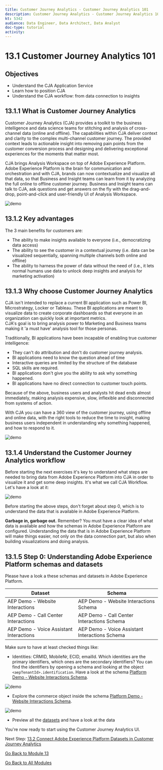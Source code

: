 ```yaml
---
title: Customer Journey Analytics - Customer Journey Analytics 101
description: Customer Journey Analytics - Customer Journey Analytics 101
kt: 5342
audience: Data Engineer, Data Architect, Data Analyst
doc-type: tutorial
activity: 
---
```


# 13.1 Customer Journey Analytics 101

## Objectives

- Understand the CJA Application Service
- Learn how to position CJA
- Understand the CJA workflow: from data connection to insights

## 13.1.1 What is Customer Journey Analytics

Customer Journey Analytics (CJA) provides a toolkit to the business intelligence and data science teams for stitching and analysis of cross-channel data (online and offline). The capabilities within CJA deliver context and clarity to the complex multi-channel customer journey. The provided context leads to actionable insight into removing pain points from the customer conversion process and designing and delivering exceptional experiences for the moments that matter most.

CJA brings Analysis Workspace on top of Adobe Experience Platform. Adobe Experience Platform is the brain for communication and orchestration and with CJA, brands can now contextualize and visualize all that data, so that Business and Insight teams can learn from it by analyzing the full online to offline customer journey. 
Business and Insight teams can talk to CJA, ask questions and get answers on the fly with the drag-and-drop, point-and-click and user-friendly UI of Analysis Workspace.

![demo](./images/cja-adv-analysis1.png)

## 13.1.2 Key advantages

The 3 main benefits for customers are:

- The ability to make insights available to everyone (i.e., democratizing data access)
- The ability to see the customer in a contextual journey (i.e. data can be visualized sequentially, spanning multiple channels both online and offline)
- The ability to harness the power of data without the need of  (i.e., it lets normal humans use data to unlock deep insights and analysis for marketing activation)

## 13.1.3 Why choose Customer Journey Analytics

CJA isn't intended to replace a current BI application such as Power BI, Microstrategy, Locker or Tableau. These BI applications are meant to visualize data to create corporate dashboards so that everyone in an organization can quickly look at important metrics.  
CJA's goal is to bring analysis power to Marketing and Business teams making it 'a must have' analysis tool for those personas.

Traditionally, BI applications have been incapable of enabling true customer intelligence:

- They can't do attribution and don't do customer journey analysis. 
- BI applications need to know the question ahead of time 
- Interactive queries are limited by the structure of the database
- SQL skills are required. 
- BI applications don't give you the ability to ask why something happened. 
- BI applications have no direct connection to customer touch points. 

Because of the above, business users and analysts hit dead ends almost immediately, making analysis expensive, slow, inflexible and disconnected from systems of action.

With CJA you can have a 360 view of the customer journey, using offline and online data, with the right tools to reduce the time to insight, making business users independent in understanding why something happened, and how to respond to it.

![demo](./images/cja-use-case.png)

## 13.1.4 Understand the Customer Journey Analytics workflow

Before starting the next exercises it's key to understand what steps are needed to bring data from Adobe Experience Platform into CJA in order to visualize it and get some deep insights. It's what we call CJA Workflow. Let's have a look at it:

![demo](./images/cja-work-flow.jpg)

Before starting the above steps, don't forget about step 0, which is to understand the data that is available in Adobe Experience Platform.

**Garbage in, garbage out.** Remember? You must have a clear idea of what data is available and how the schemas in Adobe Experience Platform are configured. Understanding the data that is in Adobe Experience Platform will make things easier, not only on the data connection part, but also when building visualizations and doing analysis. 

## 13.1.5 Step 0: Understanding Adobe Experience Platform schemas and datasets

Please have a look a these schemas and datasets in Adobe Experience Platform.

| Dataset         | Schema|    
| ----------------- |-------------| 
| AEP Demo - Website Interactions | AEP Demo - Website Interactions Schema |   
| AEP Demo - Call Center Interactions | AEP Demo - Call Center Interactions Schema |   
| AEP Demo - Voice Assistant Interactions| AEP Demo - Voice Assistant Interactions Schema |    

Make sure to have at least checked things like:

- Identities: CRMID, MobileNr, ECID, emailId. Which identities are the primary identifiers, which ones are the secondary identifiers?
You can find the identifiers by opening a schema and looking at the object ``<aepTenantId>.identification``. Have a look at the schema [Platform Demo - Website Interactions Schema](https://platform.adobe.com/schema).

![demo](./images/identity.png)

- Explore the commerce object inside the schema [Platform Demo - Website Interactions Schema](https://platform.adobe.com/schema).

![demo](./images/commerce.png)

- Preview all the [datasets](https://platform.adobe.com/dataset/browse?limit=50&page=1&sortDescending=1&sortField=created) and have a look at the data

You're now ready to start using the Customer Journey Analytics UI.

Next Step: [13.2 Connect Adobe Experience Platform Datasets in Customer Journey Analytics](./ex2.md)

[Go Back to Module 13](./customer-journey-analytics-build-a-dashboard.md)

[Go Back to All Modules](../../../overview.md)
